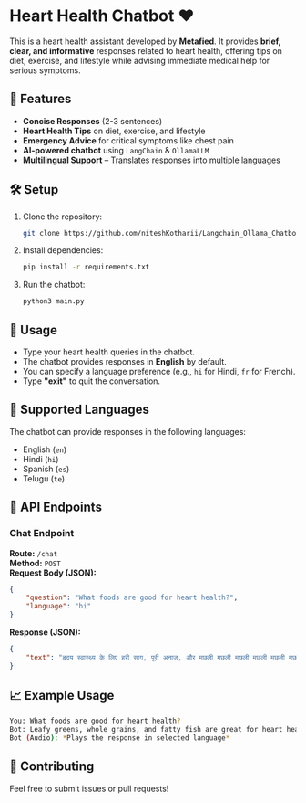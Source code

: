 # Heart Health Chatbot ❤️  

This is a heart health assistant developed by **Metafied**. It provides **brief, clear, and informative** responses related to heart health, offering tips on diet, exercise, and lifestyle while advising immediate medical help for serious symptoms.

## 🚀 Features  
- **Concise Responses** (2-3 sentences)  
- **Heart Health Tips** on diet, exercise, and lifestyle  
- **Emergency Advice** for critical symptoms like chest pain  
- **AI-powered chatbot** using `LangChain` & `OllamaLLM` 
- **Multilingual Support** – Translates responses into multiple languages    

## 🛠️ Setup  
1. Clone the repository:  
   ```bash
   git clone https://github.com/niteshKotharii/Langchain_Ollama_Chatbot.git
   ```
2. Install dependencies:
    ```bash
    pip install -r requirements.txt
    ```
3. Run the chatbot:
    ```bash
    python3 main.py
    ```

## 📝 Usage  
- Type your heart health queries in the chatbot.  
- The chatbot provides responses in **English** by default.
- You can specify a language preference (e.g., `hi` for Hindi, `fr` for French).
- Type **"exit"** to quit the conversation.  

## 📌 Supported Languages
The chatbot can provide responses in the following languages:
- English (`en`)
- Hindi (`hi`)
- Spanish (`es`)
- Telugu (`te`)


## 📌 API Endpoints
### **Chat Endpoint**
**Route:** `/chat`  
**Method:** `POST`  
**Request Body (JSON):**
```json
{
    "question": "What foods are good for heart health?",
    "language": "hi"
}
```
**Response (JSON):**
```json
{
    "text": "हृदय स्वास्थ्य के लिए हरी साग, पूरी अनाज, और मछली मछली मछली मछली मछली मछली मछली मछली",
}
```


## 📈 Example Usage
```bash
You: What foods are good for heart health?  
Bot: Leafy greens, whole grains, and fatty fish are great for heart health.  
Bot (Audio): *Plays the response in selected language*
```

## 🤝 Contributing
Feel free to submit issues or pull requests!

